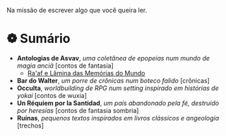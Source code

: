 Na missão de escrever algo que você queira ler.

# ❁ Sumário
- **Antologias de Asvav**, *uma coletânea de epopeias num mundo de magia anciã* [contos de fantasia]
    - [Ra'af e Lâmina das Memórias do Mundo](https://errac.github.io/asvav/2024-06-05-ra%27af.html)
- **Bar do Walter**, *um porre de crônicas num boteco falido* [crônicas]
- **Occulta**, *worldbuilding de RPG num setting inspirado em histórias de yokai* [contos de wuxia]
- **Un Réquiem por la Santidad**, *um país abandonado pela fé, destruído por heresias* [contos de fantasia sombria]
- **Ruínas**, *pequenos textos inspirados em livros clássicos e angeologia* [trechos]
